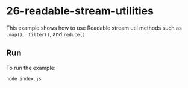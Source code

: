 # 26-readable-stream-utilities

This example shows how to use Readable stream util methods such as `.map()`,
`.filter()`, and `reduce()`.

## Run

To run the example:

```bash
node index.js
```
